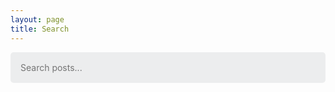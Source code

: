 ```yaml
---
layout: page
title: Search
---
```


<style>
	#search-container {
	    max-width: 100%;
	}

	input[type=text] {
		font-size: normal;
	    outline: none;
	    padding: 1rem;
		background: rgb(236, 237, 238);
	    width: 100%;
		-webkit-appearance: none;
		font-family: inherit;
		font-size: 100%;
		border: none;
		border-radius: 5px;
	}
	#results-container {
		margin: .5rem 0;
		padding: 0;
		list-style: none;
	}
	#results-container a {
		text-decoration: none;
	}
</style>

<!-- Html Elements for Search -->
<div id="search-container">
<input type="text" id="search-input" placeholder="Search posts...">
<ul id="results-container"></ul>
</div>

<!-- Script pointing to search-script.js -->
<script src="/search.js" type="text/javascript"></script>

<!-- Configuration -->
<script type="text/javascript">
SimpleJekyllSearch({
  searchInput: document.getElementById('search-input'),
  resultsContainer: document.getElementById('results-container'),
  json: '/search.json',
  searchResultTemplate: '<li><h3><a href="{url}" title="{desc}">{title}</a></h3></li>',
  noResultsText: 'No results found',
  limit: 10,
  fuzzy: false,
  exclude: ['Welcome']
})
</script>